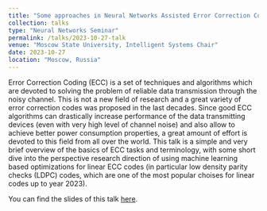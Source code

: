 ```yaml
---
title: "Some approaches in Neural Networks Assisted Error Correction Coding"
collection: talks
type: "Neural Networks Seminar"
permalink: /talks/2023-10-27-talk
venue: "Moscow State University, Intelligent Systems Chair"
date: 2023-10-27
location: "Moscow, Russia"
---
```


Error Correction Coding (ECC) is a set of techniques and algorithms which are devoted to solving the problem of reliable data transmission through the noisy channel. This is not a new field of research and a great variety of error correction codes was proposed in the last decades. Since good ECC algorithms can drastically increase performance of the data transmitting devices (even with very high level of channel noise) and also allow to achieve better power consumption properties, a great amount of effort is devoted to this field from all over the world. This talk is a simple and very brief overview of the basics of ECC tasks and terminology, with some short dive into the perspective research direction of using machine learning based optimizations for linear ECC codes (in particular low density parity checks (LDPC) codes, which are one of the most popular choises for linear codes up to year 2023).

You can find the slides of this talk [here](../files/nn_assisted_ecc.pdf).